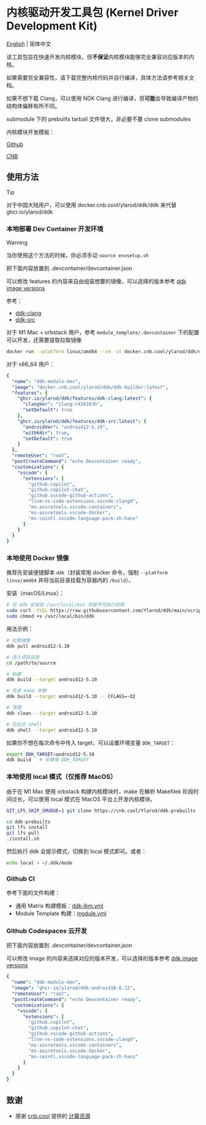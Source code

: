 # 内核驱动开发工具包 (Kernel Driver Development Kit)

[English](README_en.md) | 简体中文

该工具包旨在快速开发内核模块，但**不保证**内核模块能够完全兼容对应版本的内核。

如果需要完全兼容性，请下载完整内核代码并自行编译，具体方法请参考相关文档。

如果不想下载 Clang，可以使用 NDK Clang 进行编译，但**可能**会导致编译产物的结构体偏移有所不同。

submodule 下的 prebuilts tarball 文件很大，非必要不要 clone submodules

内核模块开发模板：

[Github](https://github.com/Ylarod/ddk-module-template)

[CNB](https://cnb.cool/Ylarod/ddk-module-template)

## 使用方法

> [!TIP]
> 对于中国大陆用户，可以使用 docker.cnb.cool/ylarod/ddk/ddk 来代替 ghcr.io/ylarod/ddk

### 本地部署 Dev Container 开发环境

> [!WARNING]
> 当你使用这个方法的时候，你必须手动 `source envsetup.sh`

把下面内容放置到 .devcontainer/devcontainer.json

可以修改 features 的内容来自由组装想要的镜像，可以选择的版本参考 [ddk image versions](https://github.com/Ylarod/ddk/pkgs/container/ddk/versions)

参考：

- [ddk-clang](https://github.com/Ylarod/ddk/blob/main/features/src/ddk-clang/devcontainer-feature.json)
- [ddk-src](https://github.com/Ylarod/ddk/blob/main/features/src/ddk-src/devcontainer-feature.json)

对于 M1 Mac + orbstack 用户，参考 `module_template/.devcontainer` 下的配置可以开发，还需要提取拉取镜像

```bash
docker run --platform linux/amd64 --rm -it docker.cnb.cool/ylarod/ddk/ddk-builder:latest
```

对于 x86_64 用户：

```yml
{
  "name": "ddk-module-dev",
  "image": "docker.cnb.cool/ylarod/ddk/ddk-builder:latest",
  "features": {
    "ghcr.io/ylarod/ddk/features/ddk-clang:latest": {
      "clangVer": "clang-r416183b",
      "setDefault": true
    },
    "ghcr.io/ylarod/ddk/features/ddk-src:latest": {
      "androidVer": "android12-5.10",
      "withKdir": true,
      "setDefault": true
    }
  },
  "remoteUser": "root",
  "postCreateCommand": "echo Devcontainer ready",
  "customizations": {
    "vscode": {
      "extensions": [
        "github.copilot",
        "github.copilot-chat",
        "github.vscode-github-actions",
        "llvm-vs-code-extensions.vscode-clangd",
        "ms-azuretools.vscode-containers",
        "ms-azuretools.vscode-docker",
        "ms-ceintl.vscode-language-pack-zh-hans"
      ]
    }
  }
}
```


### 本地使用 Docker 镜像

推荐先安装便捷脚本 `ddk`（封装常用 docker 命令，强制 `--platform linux/amd64` 并将当前目录挂载为容器内的 `/build`）。

安装（macOS/Linux）：

```bash
# 将 ddk 安装到 /usr/local/bin 并赋予可执行权限
sudo curl -fsSL https://raw.githubusercontent.com/Ylarod/ddk/main/scripts/ddk -o /usr/local/bin/ddk
sudo chmod +x /usr/local/bin/ddk
```

用法示例：

```bash
# 拉取镜像
ddk pull android12-5.10

# 进入项目目录
cd /path/to/source

# 构建
ddk build --target android12-5.10

# 传递 make 参数
ddk build --target android12-5.10 -- CFLAGS=-O2

# 清理
ddk clean --target android12-5.10

# 交互式 shell
ddk shell --target android12-5.10
```

如果你不想在每次命令中传入 target，可以设置环境变量 `DDK_TARGET`：

```bash
export DDK_TARGET=android12-5.10
ddk build   # 会使用 DDK_TARGET
```

### 本地使用 local 模式（仅推荐 MacOS）

由于在 M1 Mac 使用 orbstack 构建内核模块时，make 在解析 Makefilek 阶段时间过长，可以使用 local 模式在 MacOS 平台上开发内核模块。

```bash
GIT_LFS_SKIP_SMUDGE=1 git clone https://cnb.cool/Ylarod/ddk-prebuilts -b darwin

cd ddk-prebuilts
git lfs install
git lfs pull
./install.sh
```

然后执行 ddk 会提示模式，切换到 local 模式即可。或者：

```bash
echo local > ~/.ddk/mode
```

### Github CI

参考下面的文件构建：

- 通用 Matrix 构建模板：[ddk-lkm.yml](https://github.com/Ylarod/ddk/blob/main/.github/workflows/ddk-lkm.yml)
- Module Template 构建：[module.yml](https://github.com/Ylarod/ddk/blob/main/.github/workflows/module.yml)

### Github Codespaces 云开发

把下面内容放置到 .devcontainer/devcontainer.json

可以修改 image 的内容来选择对应的版本开发，可以选择的版本参考 [ddk image versions](https://github.com/Ylarod/ddk/pkgs/container/ddk/versions)

```yaml
{
  "name": "ddk-module-dev",
  "image": "ghcr.io/ylarod/ddk:android16-6.12",
  "remoteUser": "root",
  "postCreateCommand": "echo Devcontainer ready",
  "customizations": {
    "vscode": {
      "extensions": [
        "github.copilot",
        "github.copilot-chat",
        "github.vscode-github-actions",
        "llvm-vs-code-extensions.vscode-clangd",
        "ms-azuretools.vscode-containers",
        "ms-azuretools.vscode-docker",
        "ms-ceintl.vscode-language-pack-zh-hans"
      ]
    }
  }
}
```

## 致谢

- 感谢 [cnb.cool](https://cnb.cool) 提供的 [计算资源](https://mp.weixin.qq.com/s/4VqdKrvsoidAokKArMZfQA)
